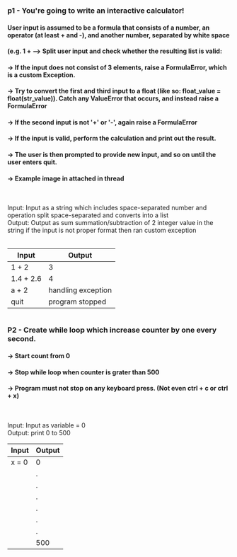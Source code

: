 ### p1 - You're going to write an interactive calculator!
#### User input is assumed to be a formula that consists of a number, an operator (at least + and -), and another number, separated by white space
#### (e.g. 1 + --> Split user input and check whether the resulting list is valid:
#### -> If the input does not consist of 3 elements, raise a FormulaError, which is a custom Exception.
#### -> Try to convert the first and third input to a float (like so: float_value = float(str_value)). Catch any ValueError that occurs, and instead raise a FormulaError
#### -> If the second input is not '+' or '-', again raise a FormulaError
#### -> If the input is valid, perform the calculation and print out the result.
#### -> The user is then prompted to provide new input, and so on until the user enters quit.
#### -> Example image in attached in thread
<br>

Input: Input as a string which includes space-separated number and operation split space-separated and converts into a list<br>
Output: Output as sum summation/subtraction of 2 integer value in the string if the input is not proper format then ran custom exception <br><br>

| Input | Output |
| ----- | ----- |
| 1 + 2 | 3 |
| 1.4 + 2.6 | 4 |
| a + 2 | handling exception |
| quit | program stopped |

#

### P2 - Create while loop which increase counter by one every second.
#### -> Start count from 0
#### -> Stop while loop when counter is grater than 500
#### -> Program must not stop on any keyboard press. (Not even ctrl + c or ctrl + x)
<br>

Input: Input as variable = 0<br>
Output: print 0 to 500 

| Input | Output |
| ----- | ----- |
| x = 0 | 0 |
|  | . |
| | . |
|  | . |
| | . |
|  | . |
| | . |
|  | 500 |
#